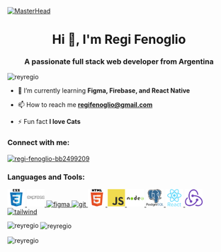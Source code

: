[![MasterHead](http://res.cloudinary.com/dldahkp7e/image/upload/v1690763014/sbs/lub3vmzuxfz690nxyyzn.png
)](www.linkedin.com/in/regi-fenoglio-bb2499209)

<h1 align="center">Hi 👋, I'm Regi Fenoglio</h1>
<h3 align="center">A passionate full stack web developer from Argentina</h3>

<p align="left"> <img src="https://komarev.com/ghpvc/?username=reyregio&label=Profile%20views&color=0e75b6&style=flat" alt="reyregio" /> </p>

- 🌱 I’m currently learning **Figma, Firebase, and React Native**

- 📫 How to reach me **regifenoglio@gmail.com**

- ⚡ Fun fact **I love Cats**

<h3 align="left">Connect with me:</h3>
<p align="left">
<a href="https://linkedin.com/in/regi-fenoglio-bb2499209" target="blank"><img align="center" src="https://raw.githubusercontent.com/rahuldkjain/github-profile-readme-generator/master/src/images/icons/Social/linked-in-alt.svg" alt="regi-fenoglio-bb2499209" height="30" width="40" /></a>
</p>

<h3 align="left">Languages and Tools:</h3>
<p align="left"> <a href="https://www.w3schools.com/css/" target="_blank" rel="noreferrer"> <img src="https://raw.githubusercontent.com/devicons/devicon/master/icons/css3/css3-original-wordmark.svg" alt="css3" width="40" height="40"/> </a> <a href="https://expressjs.com" target="_blank" rel="noreferrer"> <img src="https://raw.githubusercontent.com/devicons/devicon/master/icons/express/express-original-wordmark.svg" alt="express" width="40" height="40"/> </a> <a href="https://www.figma.com/" target="_blank" rel="noreferrer"> <img src="https://www.vectorlogo.zone/logos/figma/figma-icon.svg" alt="figma" width="40" height="40"/> </a> <a href="https://git-scm.com/" target="_blank" rel="noreferrer"> <img src="https://www.vectorlogo.zone/logos/git-scm/git-scm-icon.svg" alt="git" width="40" height="40"/> </a> <a href="https://www.w3.org/html/" target="_blank" rel="noreferrer"> <img src="https://raw.githubusercontent.com/devicons/devicon/master/icons/html5/html5-original-wordmark.svg" alt="html5" width="40" height="40"/> </a> <a href="https://developer.mozilla.org/en-US/docs/Web/JavaScript" target="_blank" rel="noreferrer"> <img src="https://raw.githubusercontent.com/devicons/devicon/master/icons/javascript/javascript-original.svg" alt="javascript" width="40" height="40"/> </a> <a href="https://nodejs.org" target="_blank" rel="noreferrer"> <img src="https://raw.githubusercontent.com/devicons/devicon/master/icons/nodejs/nodejs-original-wordmark.svg" alt="nodejs" width="40" height="40"/> </a> <a href="https://www.postgresql.org" target="_blank" rel="noreferrer"> <img src="https://raw.githubusercontent.com/devicons/devicon/master/icons/postgresql/postgresql-original-wordmark.svg" alt="postgresql" width="40" height="40"/> </a> <a href="https://reactjs.org/" target="_blank" rel="noreferrer"> <img src="https://raw.githubusercontent.com/devicons/devicon/master/icons/react/react-original-wordmark.svg" alt="react" width="40" height="40"/> </a> <a href="https://redux.js.org" target="_blank" rel="noreferrer"> <img src="https://raw.githubusercontent.com/devicons/devicon/master/icons/redux/redux-original.svg" alt="redux" width="40" height="40"/> </a> <a href="https://tailwindcss.com/" target="_blank" rel="noreferrer"> <img src="https://www.vectorlogo.zone/logos/tailwindcss/tailwindcss-icon.svg" alt="tailwind" width="40" height="40"/> </a> </p>

<p><img align="left" src="https://github-readme-stats.vercel.app/api/top-langs?username=reyregio&show_icons=true&locale=en&layout=compact" alt="reyregio" /></p>

<p>&nbsp;<img align="center" src="https://github-readme-stats.vercel.app/api?username=reyregio&show_icons=true&locale=en" alt="reyregio" /></p>

<p><img align="center" src="https://github-readme-streak-stats.herokuapp.com/?user=reyregio&" alt="reyregio" /></p>
